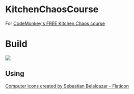 # KitchenChaosCourse
For [CodeMonkey's FREE Kitchen Chaos course](https://unitycodemonkey.com/kitchenchaoscourse.php)

# Build
<a href="https://runninglvlan.github.io/KitchenChaosCourse/Build/"><img src="https://runninglvlan.github.io/KitchenChaosCourse/Build/thumb.png" /></a>

## Using
<a href="https://www.flaticon.com/packs/computer-icons-5" title="computer icons">Computer icons created by Sebastian Belalcazar - Flaticon</a>
